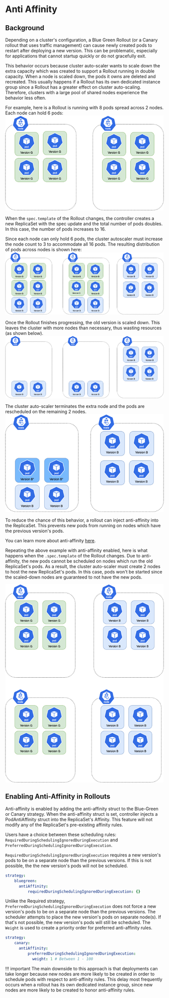 # Anti Affinity

## Background

Depending on a cluster's configuration, a Blue Green Rollout (or a Canary rollout that uses traffic management) can cause newly created pods to restart after deploying a new version. This can be problematic, especially for applications that cannot startup quickly or do not gracefully exit.


This behavior occurs because cluster auto-scaler wants to scale down the extra capacity which was created to support a Rollout
running in double capacity. When a node is scaled down, the pods it owns are deleted and recreated. This usually happens if a Rollout has its own dedicated instance group since a Rollout has a greater effect on
cluster auto-scaling. Therefore, clusters with a large pool of shared nodes experience the behavior less often.

For example, here is a Rollout is running with 8 pods spread across 2 nodes. Each node can hold 6 pods:
![ Original Rollout is running, spread across two nodes](images/step-0.png)

When the `spec.template` of the Rollout changes, the controller creates a new ReplicaSet with the spec update and the total number of pods doubles. In this case, the number of pods increases
to 16.

Since each node can only hold 6 pods, the cluster autoscaler must increase the node count to 3 to accommodate
all 16 pods. The resulting distribution of pods across nodes is shown here:
![ Rollout running at double capacity](images/step-1.png)

Once the Rollout finishes progressing, the old version is scaled down. This leaves the cluster with more nodes than necessary, thus wasting resources (as shown below).
![ Original Rollout is running, spread across two nodes](images/step-2.png)

The cluster auto-scaler terminates the extra node and the pods are rescheduled on the remaining 2 nodes.
![ Original Rollout is running, spread across two nodes](images/step-3.png)

To reduce the chance of this behavior, a rollout can inject anti-affinity into the ReplicaSet. This prevents new pods from running on nodes which have the previous version's pods.

You can learn more about anti-affinity [here](https://kubernetes.io/docs/concepts/configuration/assign-pod-node/#inter-pod-affinity-and-anti-affinity).

Repeating the above example with anti-affinity enabled, here is what happens when the `.spec.template` of the Rollout changes. Due to anti-affinity, the new pods cannot be scheduled on nodes which run the old ReplicaSet's pods.
As a result, the cluster auto-scaler must create 2 nodes to host the new ReplicaSet's pods. In this case, pods won't be started since the scaled-down nodes are guaranteed to not have the new pods.

![ Original Rollout is running, spread across two nodes](images/solution.png)

## Enabling Anti-Affinity in Rollouts

Anti-affinity is enabled by adding the anti-affinity struct to the Blue-Green or Canary strategy. When the anti-affinity struct is set, controller injects a PodAntiAffinity struct into the ReplicaSet's Affinity.
This feature will not modify any of the ReplicaSet's pre-existing affinity rules. 

Users have a choice between these scheduling rules: `RequiredDuringSchedulingIgnoredDuringExecution` and `PreferredDuringSchedulingIgnoredDuringExecution`.

`RequiredDuringSchedulingIgnoredDuringExecution` requires a new version's pods to be on a separate node than the previous versions. If this
is not possible, the the new version's pods will not be scheduled.

```yaml
strategy:
    bluegreen:
      antiAffinity:
          requiredDuringSchedulingIgnoredDuringExecution: {}
```

Unlike the Required strategy, `PreferredDuringSchedulingIgnoredDuringExecution` does not force a new version's pods to be on a separate node than the previous versions.
The scheduler attempts to place the new version's pods on separate node(s). If that's not possible, the new version's pods will still be scheduled. The `Weight` is used to create a priority order for preferred anti-affinity rules. 

```yaml
strategy:
    canary:
      antiAffinity:
          preferredDuringSchedulingIgnoredDuringExecution:
            weight: 1 # Between 1 - 100
```

!!! important
    The main downside to this approach is that deployments can take longer because new nodes are more likely to be created in order to schedule pods with respect to anti-affinity rules. This delay most frequently occurs when a rollout has its own dedicated instance group,
    since new nodes are more likely to be created to honor anti-affinity rules.
